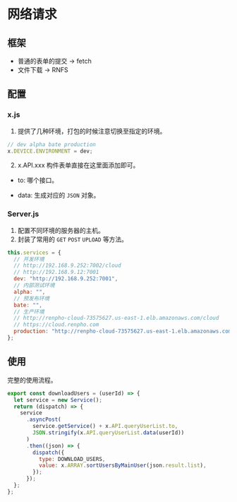 # 网络请求

## 框架

- 普通的表单的提交 → fetch
- 文件下载 → RNFS

## 配置

### x.js

1. 提供了几种环境，打包的时候注意切换至指定的环境。

```javascript
// dev alpha bate production
x.DEVICE.ENVIRONMENT = dev;
```

2. x.API.xxx
   构件表单直接在这里面添加即可。

- to: 哪个接口。

- data: 生成对应的 `JSON` 对象。

### Server.js

1. 配置不同环境的服务器的主机。
2. 封装了常用的 `GET` `POST` `UPLOAD` 等方法。

```javascript title="Service.js"
this.services = {
  // 开发环境
  // http://192.168.9.252:7002/cloud
  // http://192.168.9.12:7001
  dev: "http://192.168.9.252:7001",
  // 内部测试环境
  alpha: "",
  // 预发布环境
  bate: "",
  // 生产环境
  // http://renpho-cloud-73575627.us-east-1.elb.amazonaws.com/cloud
  // https://cloud.renpho.com
  production: "http://renpho-cloud-73575627.us-east-1.elb.amazonaws.com/cloud",
};
```

## 使用

完整的使用流程。

```javascript
export const downloadUsers = (userId) => {
  let service = new Service();
  return (dispatch) => {
    service
      .asyncPost(
        service.getService() + x.API.queryUserList.to,
        JSON.stringify(x.API.queryUserList.data(userId))
      )
      .then((json) => {
        dispatch({
          type: DOWNLOAD_USERS,
          value: x.ARRAY.sortUsersByMainUser(json.result.list),
        });
      });
  };
};
```
